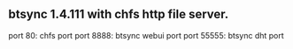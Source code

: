 ## btsync 1.4.111 with chfs http file server.

port 80: chfs port
port 8888: btsync webui port
port 55555: btsync dht port
